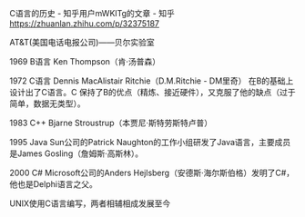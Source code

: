 C语言的历史 - 知乎用户mWKITg的文章 - 知乎 https://zhuanlan.zhihu.com/p/32375187



AT&T(美国电话电报公司)——贝尔实验室



1969 B语言 Ken Thompson（肯·汤普森）

1972 C语言 Dennis MacAlistair Ritchie（D.M.Ritchie - DM里奇）
	  在B的基础上设计出了C语言。C 保持了B的优点（精炼、接近硬件），又克服了他的缺点（过于简单，数据无类型）。

1983 C++ Bjarne Stroustrup（本贾尼·斯特劳斯特卢普）

1995 Java Sun公司的Patrick Naughton的工作小组研发了Java语言，主要成员是James Gosling（詹姆斯·高斯林）。

2000 C# Microsoft公司的Anders Hejlsberg（安德斯·海尔斯伯格）发明了C#，他也是Delphi语言之父。



UNIX使用C语言编写，两者相辅相成发展至今